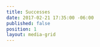 ```yaml
---
title: Successes
date: 2017-02-21 17:35:00 -06:00
published: false
position: 1
layout: media-grid
---
```


